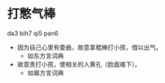 



# 打憋气棒
da3 bih7 qi5 pan6
+ 因为自己心里有委曲，故意拿棍棒打小孩，借以出气。
  * 如东方言词典
+ 故意责打小孩，使相关的人黄孔（脸面难下）。
  * 如皋方言词典
